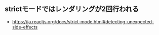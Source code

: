 ## strictモードではレンダリングが2回行われる

- https://ja.reactjs.org/docs/strict-mode.html#detecting-unexpected-side-effects

